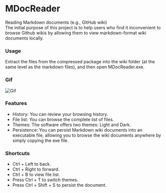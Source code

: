 # MDocReader
Reading Markdown documents (e.g., GitHub wiki)  
The initial purpose of this project is to help users who find it inconvenient to browse Github wikis by allowing them to view markdown-format wiki documents locally.  

### Usage
Extract the files from the compressed package into the wiki folder (at the same level as the markdown files), and then open MDocReader.exe.  

### Gif
![Gif](https://github.com/user-attachments/assets/80a41a00-0d02-4c18-91cd-22f24dec9373)

### Features
- History: You can review your browsing history.
- File list: You can browse the complete list of files.
- Themes: The software offers two themes: Light and Dark.
- Persistence: You can persist Markdown wiki documents into an executable file, allowing you to browse the wiki documents anywhere by simply copying the exe file.

### Shortcuts
- Ctrl + Left to back.
- Ctrl + Right to forward.
- Ctrl + B to view file list.
- Press Ctrl + T to switch themes.
- Press Ctrl + Shift + S to persist the document.
